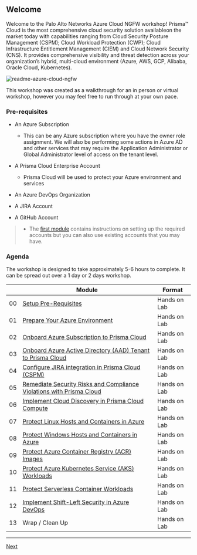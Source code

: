 ## Welcome

Welcome to the Palo Alto Networks Azure Cloud NGFW workshop! Prisma™ Cloud is the most comprehensive cloud security solution availableon the market today with capabilities ranging from Cloud Security Posture Management (CSPM); Cloud Workload Protection (CWP);  Cloud Infrastructure Entitlement Management (CIEM) and Cloud Network Security (CNS). It provides comprehensive visibility and threat detection across your organization’s hybrid, multi-cloud environment (Azure, AWS, GCP, Alibaba, Oracle Cloud, Kubernetes). 

![readme-azure-cloud-ngfw](./images/readme-azure-cloud-ngfw.png)

This workshop was created as a walkthrough for an in person or virtual workshop, however you may feel free to run through at your own pace.

### Pre-requisites

* An Azure Subscription
  * This can be any Azure subscription where you have the owner role assignment. We will also be performing some actions in Azure AD and other services that may require the Application Administrator or Global Administrator level of access on the tenant level.

* A Prisma Cloud Enterprise Account
  * Prisma Cloud will be used to protect your Azure environment and services
* An Azure DevOps Organization
* A JIRA Account
* A GitHub Account

>* The [first module](modules/0-prerequisites.md) contains instructions on setting up the required accounts but you can also use existing accounts that you may have.
### Agenda

The workshop is designed to take approximately 5-6 hours to complete. It can be spread out over a 1 day or 2 days workshop.

|    | Module                   | Format       |
|----|--------------------------|--------------|
| 00 | [Setup Pre-Requisites](modules/0-prerequisites.md)                         | Hands on Lab |
| 01 | [Prepare Your Azure Environment](modules/1-prepare-the-environment.md) | Hands on Lab |
| 02 | [Onboard Azure Subscription to Prisma Cloud](modules/2-onboard-azure-sub.md) | Hands on Lab |
| 03 | [Onboard Azure Active Directory (AAD) Tenant to Prisma Cloud](modules/3-onboard-azure-ad.md)                | Hands on Lab |
| 04 | [Configure JIRA integration in Prisma Cloud (CSPM)](modules/4-jira-integration-cspm.md) | Hands on Lab |
| 05 | [Remediate Security Risks and Compliance Violations with Prisma Cloud](modules/5-respond-and-remediate.md)  | Hands on Lab |
| 06 | [Implement Cloud Discovery in Prisma Cloud Compute](modules/6-implement-cloud-discovery.md) | Hands on Lab |
| 07 | [Protect Linux Hosts and Containers in Azure](modules/7-protect-linux-hosts-and-containers.md) | Hands on Lab |
| 08 | [Protect Windows Hosts and Containers in Azure](modules/8-protect-windows-hosts-and-containers.md) | Hands on Lab |
| 09 | [Protect Azure Container Registry (ACR) Images](modules/9-protect-acr-images.md)    | Hands on Lab |
| 10 | [Protect Azure Kubernetes Service (AKS) Workloads](modules/10-protect-aks-workloads.md) | Hands on Lab |
| 11 | [Protect Serverless Container Workloads](modules/11-protect-serverless-workloads.md)    | Hands on Lab |
| 12 | [Implement Shift-Left Security in Azure DevOps](modules/12-implement-shift-left-security.md)    | Hands on Lab |
| 13 | Wrap / Clean Up     | Hands on Lab |
----

[Next](modules/0-prerequisites.md)